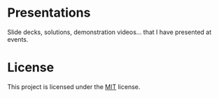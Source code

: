 # Presentations

Slide decks, solutions, demonstration videos... that I have presented at events.

# License

This project is licensed under the [MIT](https://github.com/rpothin/Presentations/blob/main/LICENSE) license.